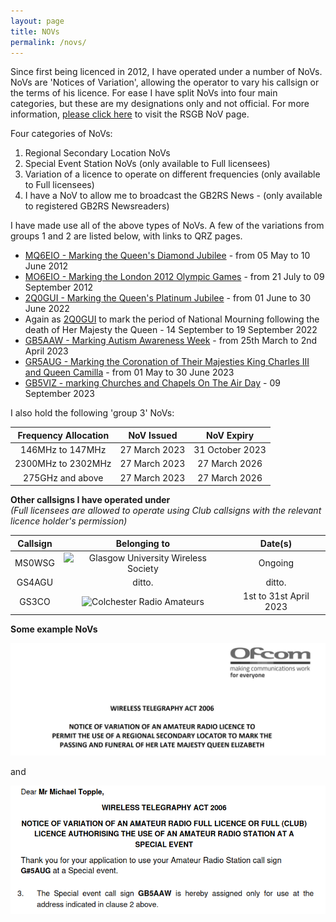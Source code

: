 ```yaml
---
layout: page
title: NOVs
permalink: /novs/
---
```


Since first being licenced in 2012, I have operated under a number of NoVs. NoVs are 'Notices of Variation', allowing the operator to vary his callsign or the terms of his licence. For ease I have split NoVs into four main categories, but these are my designations only and not official. For more information, [please click here](https://rsgb.org/main/operating/licensing-novs-visitors/online-nov-application/) to visit the RSGB NoV page.

Four categories of NoVs:

1. Regional Secondary Location NoVs
2. Special Event Station NoVs (only available to Full licensees)
3. Variation of a licence to operate on different frequencies (only available to Full licensees)
4. I have a NoV to allow me to broadcast the GB2RS News - (only available to registered GB2RS Newsreaders)

I have made use all of the above types of NoVs. A few of the variations from groups 1 and 2 are listed below, with links to QRZ pages.

- [MQ6EIO - Marking the Queen's Diamond Jubilee](https://www.qrz.com/db/mq6eio) - from 05 May to 10 June 2012
- [MO6EIO - Marking the London 2012 Olympic Games](https://www.qrz.com/db/mo6eio) - from 21 July to 09 September 2012
- [2Q0GUI - Marking the Queen's Platinum Jubilee](https://www.qrz.com/db/2q0gui) - from 01 June to 30 June 2022
- Again as [2Q0GUI](https://www.qrz.com/db/2q0gui) to mark the period of National Mourning following the death of Her Majesty the Queen - 14 September to 19 September 2022
- [GB5AAW - Marking Autism Awareness Week](https://www.qrz.com/db/gb5aaw) - from 25th March to 2nd April 2023
- [GR5AUG - Marking the Coronation of Their Majesties King Charles III and Queen Camilla](https://www.qrz.com/db/gr5aug) - from 01 May to 30 June 2023
- [GB5VIZ - marking Churches and Chapels On The Air Day](https://www.qrz.com/db/gb5viz) - 09 September 2023

I also hold the following 'group 3' NoVs:

| Frequency Allocation | NoV Issued | NoV Expiry |
| :------------------: | :--------: | :--------: |
| 146MHz to 147MHz | 27 March 2023 | 31 October 2023 |
| 2300MHz to 2302MHz | 27 March 2023 | 27 March 2026 |
| 275GHz and above | 27 March 2023 | 27 March 2026 |

**Other callsigns I have operated under**<br>
*(Full licensees are allowed to operate using Club callsigns with the relevant licence holder's permission)*

| Callsign | Belonging to | Date(s) |
| :-----: | :-----: | :-----: |
| MS0WSG | ![Glasgow University Wireless Society](https://www.mm0wsg.radio) | Ongoing |
| GS4AGU | ditto. | ditto. |
| GS3CO | ![Colchester Radio Amateurs](http://www.g3co.uk/) | 1st to 31st April 2023 |

**Some example NoVs**

![2Q0GUI](images/1ae86-screenshot-2023-01-04-at-22.28.48.jpg)

and

![GB5AAEW](images/gb5aawnew.png)
